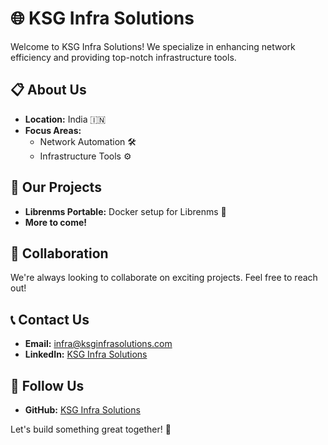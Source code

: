 # 🌐 KSG Infra Solutions

Welcome to KSG Infra Solutions! We specialize in enhancing network efficiency and providing top-notch infrastructure tools. 

## 📋 About Us
- **Location:** India 🇮🇳
- **Focus Areas:**
  - Network Automation 🛠️
  - Infrastructure Tools ⚙️

## 🚀 Our Projects
- **Librenms Portable:** Docker setup for Librenms 🐋
- **More to come!**

## 🤝 Collaboration
We're always looking to collaborate on exciting projects. Feel free to reach out!

## 📞 Contact Us
- **Email:** infra@ksginfrasolutions.com
- **LinkedIn:** [KSG Infra Solutions](https://www.linkedin.com/company/ksg-infrasolutions)

## 🌟 Follow Us
- **GitHub:** [KSG Infra Solutions](https://github.com/ksginfrasolutions)

Let's build something great together! 🚀
